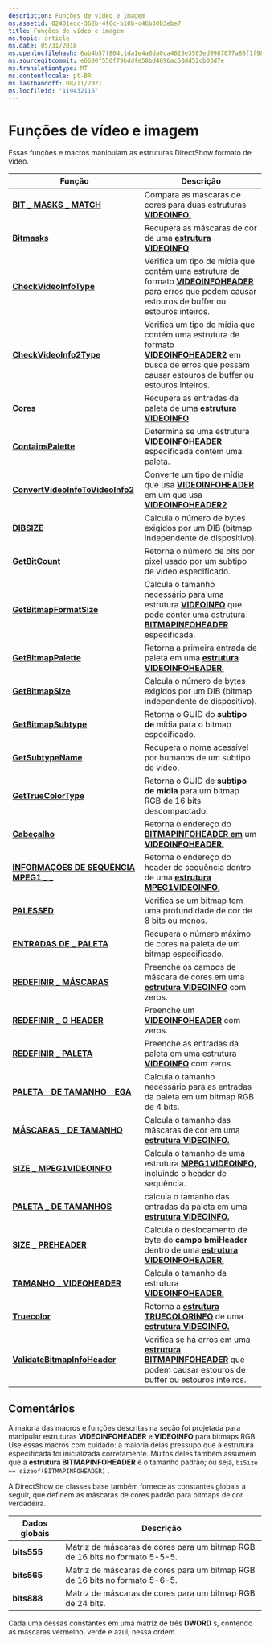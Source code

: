 ```yaml
---
description: Funções de vídeo e imagem
ms.assetid: 02401edc-362b-4f6c-b10b-c46b30b3ebe7
title: Funções de vídeo e imagem
ms.topic: article
ms.date: 05/31/2018
ms.openlocfilehash: 6ab4b57f804c1da1e4a6da0ca4625e3503ed9987077a80f1f98dde91cf2e27f6
ms.sourcegitcommit: e6600f550f79bddfe58bd4696ac50dd52cb03d7e
ms.translationtype: MT
ms.contentlocale: pt-BR
ms.lasthandoff: 08/11/2021
ms.locfileid: "119432116"
---
```

# <a name="video-and-image-functions"></a>Funções de vídeo e imagem

Essas funções e macros manipulam as estruturas DirectShow formato de vídeo.



| Função                                                             | Descrição                                                                                                                                                       |
|----------------------------------------------------------------------|-------------------------------------------------------------------------------------------------------------------------------------------------------------------|
| [**BIT \_ MASKS \_ MATCH**](/previous-versions/windows/desktop/api/Amvideo/nf-amvideo-bit_masks_match)                         | Compara as máscaras de cores para duas estruturas [**VIDEOINFO.**](/previous-versions/windows/desktop/api/amvideo/ns-amvideo-videoinfo)                                                                                       |
| [**Bitmasks**](/previous-versions/windows/desktop/api/Amvideo/nf-amvideo-bitmasks)                                         | Recupera as máscaras de cor de uma [**estrutura VIDEOINFO**](/previous-versions/windows/desktop/api/amvideo/ns-amvideo-videoinfo)                                                                                         |
| [**CheckVideoInfoType**](checkvideoinfotype.md)                     | Verifica um tipo de mídia que contém uma estrutura de formato [**VIDEOINFOHEADER**](/previous-versions/windows/desktop/api/amvideo/ns-amvideo-videoinfoheader) para erros que podem causar estouros de buffer ou estouros inteiros.   |
| [**CheckVideoInfo2Type**](checkvideoinfo2type.md)                   | Verifica um tipo de mídia que contém uma estrutura de formato [**VIDEOINFOHEADER2**](/previous-versions/windows/desktop/api/dvdmedia/ns-dvdmedia-videoinfoheader2) em busca de erros que possam causar estouros de buffer ou estouros inteiros. |
| [**Cores**](/previous-versions/windows/desktop/api/Amvideo/nf-amvideo-colors)                                             | Recupera as entradas da paleta de uma [**estrutura VIDEOINFO**](/previous-versions/windows/desktop/api/amvideo/ns-amvideo-videoinfo)                                                                                     |
| [**ContainsPalette**](containspalette.md)                           | Determina se uma estrutura [**VIDEOINFOHEADER**](/previous-versions/windows/desktop/api/amvideo/ns-amvideo-videoinfoheader) especificada contém uma paleta.                                                           |
| [**ConvertVideoInfoToVideoInfo2**](convertvideoinfotovideoinfo2.md) | Converte um tipo de mídia que usa [**VIDEOINFOHEADER**](/previous-versions/windows/desktop/api/amvideo/ns-amvideo-videoinfoheader) em um que usa [**VIDEOINFOHEADER2**](/previous-versions/windows/desktop/api/dvdmedia/ns-dvdmedia-videoinfoheader2)                          |
| [**DIBSIZE**](/previous-versions/windows/desktop/api/Amvideo/nf-amvideo-dibsize)                                           | Calcula o número de bytes exigidos por um DIB (bitmap independente de dispositivo).                                                                                     |
| [**GetBitCount**](getbitcount.md)                                   | Retorna o número de bits por pixel usado por um subtipo de vídeo especificado.                                                                                           |
| [**GetBitmapFormatSize**](getbitmapformatsize.md)                   | Calcula o tamanho necessário para uma estrutura [**VIDEOINFO**](/previous-versions/windows/desktop/api/amvideo/ns-amvideo-videoinfo) que pode conter uma estrutura [**BITMAPINFOHEADER**](/windows/win32/api/wingdi/ns-wingdi-bitmapinfoheader) especificada.       |
| [**GetBitmapPalette**](getbitmappalette.md)                         | Retorna a primeira entrada de paleta em uma [**estrutura VIDEOINFOHEADER.**](/previous-versions/windows/desktop/api/amvideo/ns-amvideo-videoinfoheader)                                                                        |
| [**GetBitmapSize**](getbitmapsize.md)                               | Calcula o número de bytes exigidos por um DIB (bitmap independente de dispositivo).                                                                                     |
| [**GetBitmapSubtype**](getbitmapsubtype.md)                         | Retorna o GUID do **subtipo de** mídia para o bitmap especificado.                                                                                                      |
| [**GetSubtypeName**](getsubtypename.md)                             | Recupera o nome acessível por humanos de um subtipo de vídeo.                                                                                                             |
| [**GetTrueColorType**](gettruecolortype.md)                         | Retorna o GUID de **subtipo de mídia** para um bitmap RGB de 16 bits descompactado.                                                                                          |
| [**Cabeçalho**](/previous-versions/windows/desktop/api/Amvideo/nf-amvideo-header)                                             | Retorna o endereço do [**BITMAPINFOHEADER em**](/windows/win32/api/wingdi/ns-wingdi-bitmapinfoheader) um [**VIDEOINFOHEADER.**](/previous-versions/windows/desktop/api/amvideo/ns-amvideo-videoinfoheader)                                      |
| [**INFORMAÇÕES DE SEQUÊNCIA MPEG1 \_ \_**](/previous-versions/windows/desktop/api/amvideo/nf-amvideo-mpeg1_sequence_info)                 | Retorna o endereço do header de sequência dentro de uma [**estrutura MPEG1VIDEOINFO.**](/previous-versions/windows/desktop/api/amvideo/ns-amvideo-mpeg1videoinfo)                                                          |
| [**PALESSED**](/previous-versions/windows/desktop/api/Amvideo/nf-amvideo-palettised)                                     | Verifica se um bitmap tem uma profundidade de cor de 8 bits ou menos.                                                                                                      |
| [**ENTRADAS DE \_ PALETA**](/previous-versions/windows/desktop/api/Amvideo/nf-amvideo-palette_entries)                          | Recupera o número máximo de cores na paleta de um bitmap especificado.                                                                                      |
| [**REDEFINIR \_ MÁSCARAS**](/previous-versions/windows/desktop/api/Amvideo/nf-amvideo-reset_masks)                                  | Preenche os campos de máscara de cores em uma [**estrutura VIDEOINFO**](/previous-versions/windows/desktop/api/amvideo/ns-amvideo-videoinfo) com zeros.                                                                            |
| [**REDEFINIR \_ O HEADER**](/previous-versions/windows/desktop/api/Amvideo/nf-amvideo-reset_header)                                | Preenche um [**VIDEOINFOHEADER**](/previous-versions/windows/desktop/api/amvideo/ns-amvideo-videoinfoheader) com zeros.                                                                                                   |
| [**REDEFINIR \_ PALETA**](/previous-versions/windows/desktop/api/Amvideo/nf-amvideo-reset_palette)                              | Preenche as entradas da paleta em uma estrutura [**VIDEOINFO**](/previous-versions/windows/desktop/api/amvideo/ns-amvideo-videoinfo) com zeros.                                                                              |
| [**PALETA \_ DE TAMANHO \_ EGA**](/previous-versions/windows/desktop/legacy/dd377602(v=vs.85))                       | Calcula o tamanho necessário para as entradas da paleta em um bitmap RGB de 4 bits.                                                                                         |
| [**MÁSCARAS \_ DE TAMANHO**](/previous-versions/windows/desktop/legacy/dd377603(v=vs.85))                                    | Calcula o tamanho das máscaras de cor em uma [**estrutura VIDEOINFO.**](/previous-versions/windows/desktop/api/amvideo/ns-amvideo-videoinfo)                                                                             |
| [**SIZE \_ MPEG1VIDEOINFO**](/previous-versions/windows/desktop/api/Amvideo/nf-amvideo-size_mpeg1videoinfo)                  | Calcula o tamanho de uma estrutura [**MPEG1VIDEOINFO,**](/previous-versions/windows/desktop/api/amvideo/ns-amvideo-mpeg1videoinfo) incluindo o header de sequência.                                                      |
| [**PALETA \_ DE TAMANHOS**](/previous-versions/windows/desktop/legacy/dd377605(v=vs.85))                                | calcula o tamanho das entradas da paleta em uma [**estrutura VIDEOINFO.**](/previous-versions/windows/desktop/api/amvideo/ns-amvideo-videoinfo)                                                                         |
| [**SIZE \_ PREHEADER**](/previous-versions/windows/desktop/legacy/dd377606(v=vs.85))                            | Calcula o deslocamento de byte do **campo bmiHeader** dentro de uma [**estrutura VIDEOINFOHEADER.**](/previous-versions/windows/desktop/api/amvideo/ns-amvideo-videoinfoheader)                                              |
| [**TAMANHO \_ VIDEOHEADER**](/previous-versions/windows/desktop/legacy/dd377607(v=vs.85))                        | Calcula o tamanho da estrutura [**VIDEOINFOHEADER.**](/previous-versions/windows/desktop/api/amvideo/ns-amvideo-videoinfoheader)                                                                                  |
| [**Truecolor**](/previous-versions/windows/desktop/legacy/dd407230(v=vs.85))                                   | Retorna a [**estrutura TRUECOLORINFO**](/previous-versions/windows/desktop/api/amvideo/ns-amvideo-truecolorinfo) de uma [**estrutura VIDEOINFO.**](/previous-versions/windows/desktop/api/amvideo/ns-amvideo-videoinfo)                                            |
| [**ValidateBitmapInfoHeader**](validatebitmapinfoheader.md)         | Verifica se há erros em uma [**estrutura BITMAPINFOHEADER**](/windows/win32/api/wingdi/ns-wingdi-bitmapinfoheader) que podem causar estouros de buffer ou estouros inteiros.                                   |



 

## <a name="remarks"></a>Comentários

A maioria das macros e funções descritas na seção foi projetada para manipular estruturas **VIDEOINFOHEADER** e **VIDEOINFO** para bitmaps RGB. Use essas macros com cuidado: a maioria delas pressupo que a estrutura especificada foi inicializada corretamente. Muitos deles também assumem que a **estrutura BITMAPINFOHEADER** é o tamanho padrão; ou seja, `biSize == sizeof(BITMAPINFOHEADER)` .

A DirectShow de classes base também fornece as constantes globais a seguir, que definem as máscaras de cores padrão para bitmaps de cor verdadeira.



| Dados globais | Descrição                                                   |
|-------------|---------------------------------------------------------------|
| **bits555** | Matriz de máscaras de cores para um bitmap RGB de 16 bits no formato 5-5-5. |
| **bits565** | Matriz de máscaras de cores para um bitmap RGB de 16 bits no formato 5-6-5. |
| **bits888** | Matriz de máscaras de cores para um bitmap RGB de 24 bits.                 |



 

Cada uma dessas constantes em uma matriz de três **DWORD** s, contendo as máscaras vermelho, verde e azul, nessa ordem.

 

 
